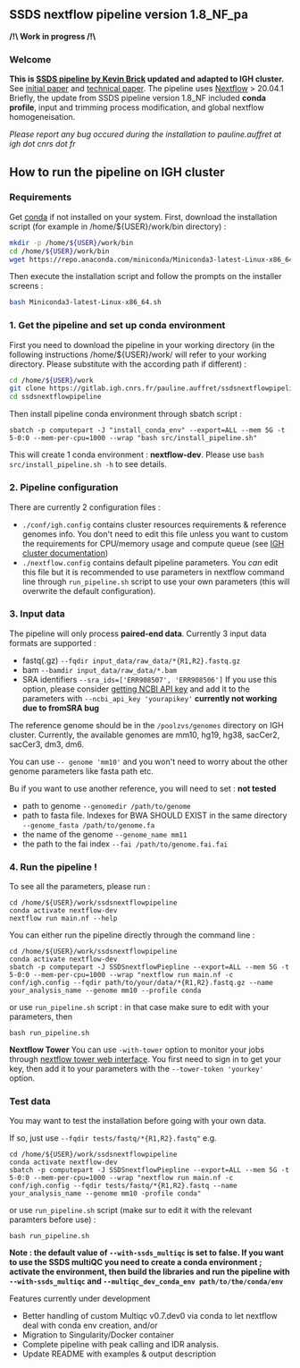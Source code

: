 ## **SSDS nextflow pipeline version 1.8_NF_pa**
**\/!\ Work in progress /!\\**
### **Welcome**
**This is [SSDS pipeline by Kevin Brick](https://github.com/kevbrick/SSDSnextflowPipeline) updated and adapted to IGH cluster.**
See [initial paper](https://genome.cshlp.org/content/22/5/957.long) and [technical paper](https://www.sciencedirect.com/science/article/pii/S0076687917303750?via%3Dihub).
The pipeline uses [Nextflow]( https://www.nextflow.io/) > 20.04.1
Briefly, the update from SSDS pipeline version 1.8_NF included **conda profile**, input and trimming process modification, and global nextflow homogeneisation.

*Please report any bug occured during the installation to pauline.auffret at igh dot cnrs dot fr*


## **How to run the pipeline on IGH cluster**
### Requirements
Get [conda](https://docs.conda.io/projects/conda/en/latest/user-guide/install/linux.html) if not installed on your system. First, download the installation script (for example in /home/${USER}/work/bin directory) :
````sh
mkdir -p /home/${USER}/work/bin
cd /home/${USER}/work/bin
wget https://repo.anaconda.com/miniconda/Miniconda3-latest-Linux-x86_64.sh
````
Then execute the installation script and follow the prompts on the installer screens :
````sh
bash Miniconda3-latest-Linux-x86_64.sh
````

### 1. Get the pipeline and set up conda environment
First you need to download the pipeline in your working directory (in the following instructions /home/${USER}/work/ will refer to your working directory. Please substitute with the according path if different) :
````sh
cd /home/${USER}/work
git clone https://gitlab.igh.cnrs.fr/pauline.auffret/ssdsnextflowpipeline.git
cd ssdsnextflowpipeline
````
Then install pipeline conda environment through sbatch script : 
```` 
sbatch -p computepart -J "install_conda_env" --export=ALL --mem 5G -t 5-0:0 --mem-per-cpu=1000 --wrap "bash src/install_pipeline.sh"
```` 
This will create 1 conda environment : **nextflow-dev**.
Please use ``bash src/install_pipeline.sh -h`` to see details.

### 2. Pipeline configuration 
There are currently 2 configuration files :
- ````./conf/igh.config```` contains cluster resources requirements & reference genomes info. You don't need to edit this file unless you want to custom the requirements for CPU/memory usage and compute queue (see [IGH cluster documentation](https://kojiki.igh.cnrs.fr/doku.php?id=cluster,))
- ````./nextflow.config```` contains default pipeline parameters. You *can* edit this file but it is recommended to use parameters in nextflow command line through ````run_pipeline.sh```` script to use your own parameters (this will overwrite the default configuration).

### 3. Input data
The pipeline will only process **paired-end data**.
Currently 3 input data formats are supported : 
- fastq(.gz) ````--fqdir input_data/raw_data/*{R1,R2}.fastq.gz````
- bam ````--bamdir input_data/raw_data/*.bam````
- SRA identifiers ````--sra_ids=['ERR908507', 'ERR908506']```` If you use this option, please consider [getting NCBI API key](https://www.ncbi.nlm.nih.gov/myncbi/) and add it to the parameters with ``--ncbi_api_key 'yourapikey'`` **currently not working due to fromSRA bug**

The reference genome should be in the ``/poolzvs/genomes`` directory on IGH cluster. Currently, the available genomes are mm10, hg19, hg38, sacCer2, sacCer3, dm3, dm6.

You can use ````-- genome 'mm10'```` and you won't need to worry about the other genome parameters like fasta path etc.

Bu if you want to use another reference, you will need to set : **not tested**
- path to genome ````--genomedir /path/to/genome````
- path to fasta file. Indexes for BWA SHOULD EXIST in the same directory ````--genome_fasta /path/to/genome.fa````
- the name of the genome ````--genome_name mm11````
- the path to the fai index ````--fai /path/to/genome.fai.fai````

### 4. Run the pipeline !
To see all the parameters, please run :
````
cd /home/${USER}/work/ssdsnextflowpipeline
conda activate nextflow-dev
nextflow run main.nf --help
````
You can either run the pipeline directly through the command line :
````
cd /home/${USER}/work/ssdsnextflowpipeline
conda activate nextflow-dev
sbatch -p computepart -J SSDSnextflowPiepline --export=ALL --mem 5G -t 5-0:0 --mem-per-cpu=1000 --wrap "nextflow run main.nf -c conf/igh.config --fqdir path/to/your/data/*{R1,R2}.fastq.gz --name your_analysis_name --genome mm10 --profile conda
````
or use ``run_pipeline.sh`` script : in that case make sure to edit with your parameters, then
````
bash run_pipeline.sh
````
**Nextflow Tower**
You can use ``-with-tower`` option to monitor your jobs through [nextflow tower web interface](https://tower.nf/). 
You first need to sign in to get your key, then add it to your parameters with the ``--tower-token 'yourkey'`` option.

### Test data
You may want to test the installation before going with your own data. 

If so, just use ````--fqdir tests/fastq/*{R1,R2}.fastq"```` e.g.
````
cd /home/${USER}/work/ssdsnextflowpipeline
conda activate nextflow-dev
sbatch -p computepart -J SSDSnextflowPiepline --export=ALL --mem 5G -t 5-0:0 --mem-per-cpu=1000 --wrap "nextflow run main.nf -c conf/igh.config --fqdir tests/fastq/*{R1,R2}.fastq --name your_analysis_name --genome mm10 -profile conda"
````
or use ``run_pipeline.sh`` script (make sur to edit it with the relevant paramters before use) :
````
bash run_pipeline.sh
````
**Note : the default value of ``--with-ssds_multiqc`` is set to false. If you want to use the SSDS multiQC you need to create a conda environment ; activate the environment, then build the libraries and run the pipeline with ``--with-ssds_multiqc`` and ``--multiqc_dev_conda_env path/to/the/conda/env``** 

Features currently under development
- Better handling of custom Multiqc v0.7.dev0 via conda to let nextflow deal with conda env creation, and/or
- Migration to Singularity/Docker container
- Complete pipeline with peak calling and IDR analysis.
- Update README with examples & output description
